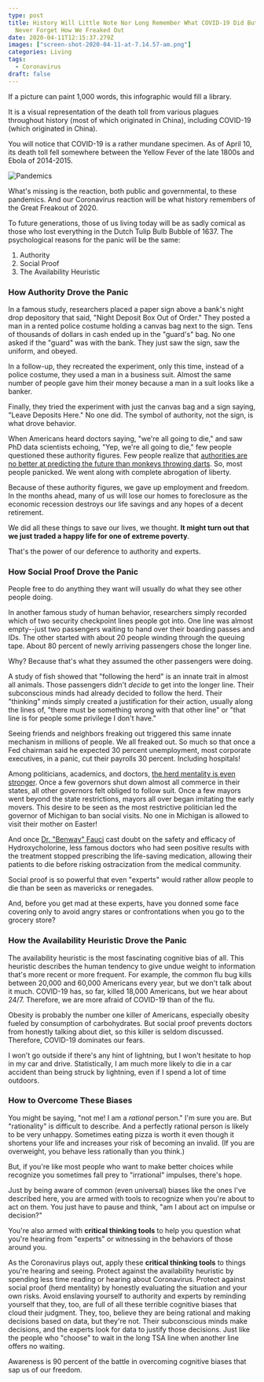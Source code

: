 ```yaml
---
type: post
title: History Will Little Note Nor Long Remember What COVID-19 Did But Will
  Never Forget How We Freaked Out
date: 2020-04-11T12:15:37.279Z
images: ["screen-shot-2020-04-11-at-7.14.57-am.png"]
categories: Living
tags:
  - Coronavirus
draft: false
---
```

If a picture can paint 1,000 words, this infographic would fill a library.

It is a visual representation of the death toll from various plagues throughout history (most of which originated in China), including COVID-19 (which originated in China). 

You will notice that COVID-19 is a rather mundane specimen. As of April 10, its death toll fell somewhere between the Yellow Fever of the late 1800s and Ebola of 2014-2015. 

![Pandemics](/images/screen-shot-2020-04-11-at-7.14.57-am.png)

What's missing is the reaction, both public and governmental, to these pandemics. And our Coronavirus reaction will be what history remembers of the Great Freakout of 2020. 

To future generations, those of us living today will be as sadly comical as those who lost everything in the Dutch Tulip Bulb Bubble of 1637. The psychological reasons for the panic will be the same:

1. Authority
2. Social Proof
3. The Availability Heuristic

### How Authority Drove the Panic

In a famous study, researchers placed a paper sign above a bank's night drop depository that said, "Night Deposit Box Out of Order." They posted a man in a rented police costume holding a canvas bag next to the sign. Tens of thousands of dollars in cash ended up in the "guard's" bag. No one asked if the "guard" was with the bank. They just saw the sign, saw the uniform, and obeyed. 

In a follow-up, they recreated the experiment, only this time, instead of a police costume, they used a man in a business suit. Almost the same number of people gave him their money because a man in a suit looks like a banker. 

Finally, they tried the experiment with just the canvas bag and a sign saying, "Leave Deposits Here." No one did. The symbol of authority, not the sign, is what drove behavior. 

When Americans heard doctors saying, "we're all going to die," and saw PhD data scientists echoing, "Yep, we're all going to die," few people questioned these authority figures. Few people realize that [authorities are no better at predicting the future than monkeys throwing darts](https://www.hennessysview.com/posts/2018/how-experts-make-life-worse/). So, most people panicked. We went along with complete abrogation of liberty. 

Because of these authority figures, we gave up employment and freedom. In the months ahead, many of us will lose our homes to foreclosure as the economic recession destroys our life savings and any hopes of a decent retirement. 

We did all these things to save our lives, we thought. **It might turn out that we just traded a happy life for one of extreme poverty**. 

That's the power of our deference to authority and experts. 

### How Social Proof Drove the Panic

People free to do anything they want will usually do what they see other people   doing. 

In another famous study of human behavior, researchers simply recorded which of two security checkpoint lines people got into. One line was almost empty--just two passengers waiting to hand over their boarding passes and IDs. The other started with about 20 people winding through the queuing tape. About 80 percent of newly arriving passengers chose the longer line. 

Why? Because that's what they assumed the other passengers were doing. 

A study of fish showed that "following the herd" is an innate trait in almost all animals. Those passengers didn't *decide* to get into the longer line. Their subconscious minds had already decided to follow the herd. Their "thinking" minds simply created a justification for their action, usually along the lines of, "there must be something wrong with that other line" or "that line is for people some privilege I don't have."

Seeing friends and neighbors freaking out triggered this same innate mechanism in millions of people. We all freaked out. So much so that once a Fed chairman said he expected 30 percent unemployment, most corporate executives, in a panic, cut their payrolls 30 percent. Including hospitals!

Among politicians, academics, and doctors, [the herd mentality is even stronger](https://www.hennessysview.com/coronavirus-exposes-medicines-herd-mentality/). Once a few governors shut down almost all commerce in their states, all other governors felt obliged to follow suit. Once a few mayors went beyond the state restrictions, mayors all over began imitating the early movers. This desire to be seen as the most restrictive politician led the governor of Michigan to ban social visits. No one in Michigan is allowed to visit their mother on Easter! 

And once [Dr. "Benway" Fauci](https://www.hennessysview.com/doctor-benway-doctor-fauci/) cast doubt on the safety and efficacy of Hydroxycholorine, less famous doctors who had seen positive results with the treatment stopped prescribing the life-saving medication, allowing their patients to die before risking ostracization from the medical community. 

Social proof is so powerful that even "experts" would rather allow people to die than be seen as mavericks or renegades. 

And, before you get mad at these experts, have you donned some face covering only to avoid angry stares or confrontations when you go to the grocery store?

### How the Availability Heuristic Drove the Panic

The availability heuristic is the most fascinating cognitive bias of all. This heuristic describes the human tendency to give undue weight to information that's more recent or more frequent. For example, the common flu bug kills between 20,000 and 60,000 Americans every year, but we don't talk about it much. COVID-19 has, so far, killed 18,000 Americans, but we hear about 24/7. Therefore, we are more afraid of COVID-19 than of the flu. 

Obesity is probably the number one killer of Americans, especially obesity fueled by consumption of carbohydrates. But social proof prevents doctors from honestly talking about diet, so this killer is seldom discussed. Therefore, COVID-19 dominates our fears. 

I won't go outside if there's any hint of lightning, but I won't hesitate to hop in my car and drive. Statistically, I am much more likely to die in a car accident than being struck by lightning, even if I spend a lot of time outdoors. 

### How to Overcome These Biases

You might be saying, "not me! I am a *rational* person." I'm sure you are. But "rationality" is difficult to describe. And a perfectly rational person is likely to be very unhappy. Sometimes eating pizza is worth it even though it shortens your life and increases your risk of becoming an invalid. (If you are overweight, you behave less rationally than you think.)

But, if you're like most people who want to make better choices while recognize you sometimes fall prey to "irrational" impulses, there's hope. 

Just by being aware of common (even universal) biases like the ones I've described here, you are armed with tools to recognize when you're about to act on them. You just have to pause and think, "am I about act on impulse or decision?"

You're also armed with **critical thinking tools** to help you question what you're hearing from "experts" or witnessing in the behaviors of those around you. 

As the Coronavirus plays out, apply these **critical thinking tools** to things you're hearing and seeing. Protect against the availability heuristic by spending less time reading or hearing about Coronavirus. Protect against social proof (herd mentality) by honestly evaluating the situation and your own risks. Avoid enslaving yourself to authority and experts by reminding yourself that they, too, are full of all these terrible cognitive biases that cloud their judgment. They, too, believe they are being rational and making decisions based on data, but they're not. Their subconscious minds make decisions, and the experts look for data to justify those decisions. Just like the people who "choose" to wait in the long TSA line when another line offers no waiting. 

Awareness is 90 percent of the battle in overcoming cognitive biases that sap us of our freedom. 
